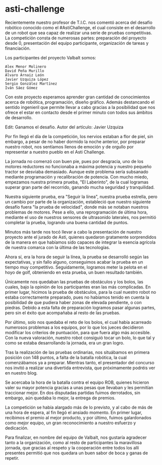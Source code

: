 # asti-challenge
Recientemente nuestro profesor de T.I.C. nos comentó acerca del desafío robótico conocido como el #AstiChallenge, el cual consiste en el desarrollo de un robot que sea capaz de realizar una serie de pruebas competitivas.
La competición consta de numerosas partes: preparación del proyecto desde 0, presentación del equipo participante, organización de tareas y financiación.

Los participantes del proyecto Valbalt somos:

    Alex Menor Molinero
    David Peña Murillo
    Álvaro Árnaiz León
    Javier Uzquiza López
    Sergio González Martínez
    Iván Sáez Gómez

Con este proyecto esperamos aprender gran cantidad de conocimientos acerca de robótica, programación, diseño gráfico. Además destancando el sentido ingenieril que permite llevar a cabo gracias a la posibilidad que nos ofrece el estar en contacto desde el primer minuto con todos sus ámbitos de desarrollo.

Edit: Ganamos el desafio. Autor del artículo: Javier Uzquiza






Por fin llegó el día de la competición, los nervios estaban a flor de piel, sin embargo, a pesar de no haber dormido la noche anterior, por preparar nuestro robot, nos sentíamos llenos de emoción y de orgullo por representar a nuestro pueblo en el Asti Challenge.

La jornada no comenzó con buen pie, pues por desgracia, uno de los motores reductores no funcionaba a máxima potencia y nuestro pequeño tractor se desviaba demasiado. Aunque este problema sería subsanado mediante programación y recalibración de potencia. Con mucho miedo, empezamos nuestra primera prueba, "El Laberinto", de la cual logramas superar gran parte del recorrido, ganando mucha seguridad y tranquilidad.

Nuestra siguiente prueba, era "Seguir la línea", nuestra prueba estrella, pero un cambio por parte de la organización, estableció que nuestro siguiente desafío fuera "la prueba de velocidad", donde más se notaban nuestros problemas de motores. Pese a ello, una reprogramación de última hora, mediante el uso de nuestros sensores de ultrasonido laterales, nos permitió completar la prueba, logrando una buena cantidad de puntos.

Minutos más tarde nos tocó llevar a cabo la presentación de nuestro proyecto ante el jurado de Asti, quienes quedaron gratamente sorprendidos de la manera en que habíamos sido capaces de integrar la esencia agrícola de nuestra comarca con la última de las tecnologías.

Ahora sí, era la hora de seguir la línea, la prueba se desarrolló según las expectativas, y sin fallo alguno, conseguimos acabar la prueba en un tiempo muy competitivo.
Seguidamente, logramos meter la pelota en el hoyo de golf, obteniendo en esta prueba, un buen resultado también.

Únicamente nos quedaban las pruebas de obstáculos y los bolos, las cuales, bajo la opinión de los participantes eran las más complicadas.
En primer lugar, hicimos la prueba de obstáculos, para la cual nuestro robot no estaba correctamente preparado, pues no habíamos tenido en cuenta la posibilidad de que pudiera haber zonas de elevada pendiente, o con piedras. Debido a esta falta de preparación logramos pasar algunas partes, pero sin el éxito que acompañaba al resto de las pruebas.

Por último, solo nos quedaba el reto de los bolos, el cual había acarreado numerosos problemas a los equipos, por lo que los jueces decidieron modificar los criterios de puntuación, para que fuera algo más accesible. Con la nueva valoración, nuestro robot consiguió tocar un bolo, lo que tal y como se estaba desarrollando la jornada, era un gran logro.

Tras la realización de las pruebas ordinarias, nos situábamos en primera posición con 148 puntos, a falta de la batalla robótica, la cual comenzábamos ya a preparar.
Mientras tanto, el presentador del concurso nos invitó a realizar una divertida entrevista, que próximamente podréis ver en nuestro blog.

Se acercaba la hora de la batalla contra el equipo ROB, quienes hicieron valer su mayor potencia gracias a unas pesas que llevaban y les permitían traccionar mejor. En dos disputadas partidas fuimos derrotados, sin embargo, aún quedaba lo mejor, la entrega de premios.

La competición se había alargado más de lo previsto, y al cabo de más de una hora de espera, al fin llegó el ansiado momento. En primer lugar, recibimos el premio al mejor producto, y por último, fuimos galardonados como mejor equipo, un gran reconocimiento a nuestro esfuerzo y dedicación.

Para finalizar, en nombre del equipo de Valbalt, nos gustaría agradecer tanto a la organización, como al resto de participantes la maravillosa jornada, que gracias al respeto y la cooperación entre todos los allí presentes permitió que nos quedara un buen sabor de boca y ganas de repetir.


